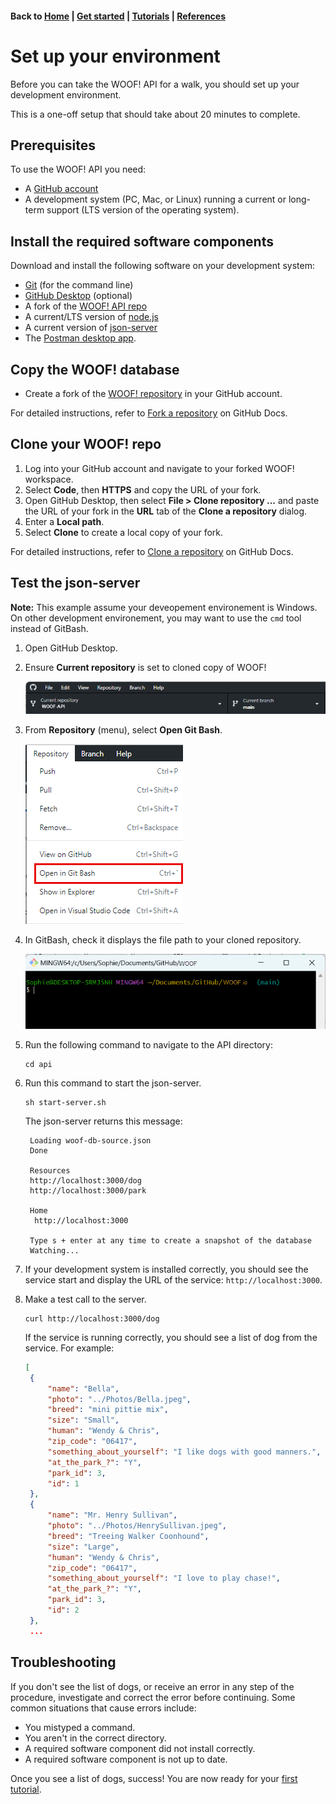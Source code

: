 #### Back to [Home](index.md) | [Get started](index.md#get-started) | [Tutorials](index.md#tutorials) | [References](index.md#reference)


# Set up your environment
Before you can take the WOOF! API for a walk, you should set up your development environment.

This is a one-off setup that should take about 20 minutes to complete.

## Prerequisites
To use the WOOF! API you need:
* A [GitHub account](https://github.com/)
* A development system (PC, Mac, or Linux) running a current or long-term support (LTS version of the operating system).

## Install the required software components
Download and install the following software on your development system:
* [Git](https://docs.github.com/en/get-started/quickstart/set-up-git) (for the command line)
* [GitHub Desktop](https://desktop.github.com) (optional)
* A fork of the [WOOF! API repo](https://github.com/SophieLAPIDOC/WOOF)
* A current/LTS version of [node.js](https://nodejs.org/en)
* A current version of [json-server](https://www.npmjs.com/package/json-server)
* The [Postman desktop app](https://www.postman.com/downloads/). 

## Copy the WOOF! database
* Create a fork of the [WOOF! repository](https://github.com/SophieLAPIDOC/WOOF) in your GitHub account.

For detailed instructions, refer to [Fork a repository](https://docs.github.com/en/pull-requests/collaborating-with-pull-requests/working-with-forks/fork-a-repo) on GitHub Docs.

## Clone your WOOF! repo 
1. Log into your GitHub account and navigate to your forked WOOF! workspace.
2. Select **Code**, then **HTTPS** and copy the URL of your fork.
3. Open GitHub Desktop, then select **File > Clone repository ...** and paste the URL of your fork in the **URL** tab of the **Clone a repository** dialog.
4. Enter a **Local path**.
4. Select **Clone** to create a local copy of your fork.

For detailed instructions, refer to [Clone a repository](https://docs.github.com/en/repositories/creating-and-managing-repositories/cloning-a-repository) on GitHub Docs.

## Test the json-server
**Note:** This example assume your deveopement environement is Windows. On other development environement, you may want to use the `cmd` tool instead of GitBash. 

1. Open GitHub Desktop.
2. Ensure **Current repository** is set to cloned copy of WOOF!

    ![GitHubDeskTop](./assets/site-images/github-desk-branch.png)
3. From **Repository** (menu), select **Open Git Bash**.

    ![OpenGItBash](./assets/site-images/open-gitbash.png)
3. In GitBash, check  it displays the file path to your cloned repository.
    
    ![GitBashPath](./assets/site-images/gitbash-path.png)
4. Run the following command to navigate to the API directory:

    ```
    cd api
    ```
2. Run this command to start the json-server.
    ```
    sh start-server.sh
    ```
    The json-server returns this message:
  
   ```
    Loading woof-db-source.json
    Done

    Resources
    http://localhost:3000/dog
    http://localhost:3000/park

    Home
     http://localhost:3000

    Type s + enter at any time to create a snapshot of the database
    Watching...
    ```
3. If your development system is installed correctly, you should see the service start and display the URL of the service: `http://localhost:3000`.

4. Make a test call to the server.
   ```
   curl http://localhost:3000/dog
   ```
   If the service is running correctly, you should see a list of dog from the service. For example:
   ```json
   [
    {
        "name": "Bella",
        "photo": "../Photos/Bella.jpeg",
        "breed": "mini pittie mix",
        "size": "Small",
        "human": "Wendy & Chris",
        "zip_code": "06417",
        "something_about_yourself": "I like dogs with good manners.",
        "at_the_park_?": "Y",
        "park_id": 3,
        "id": 1
    },
    {
        "name": "Mr. Henry Sullivan",
        "photo": "../Photos/HenrySullivan.jpeg",
        "breed": "Treeing Walker Coonhound",
        "size": "Large",
        "human": "Wendy & Chris",
        "zip_code": "06417",
        "something_about_yourself": "I love to play chase!",
        "at_the_park_?": "Y",
        "park_id": 3,
        "id": 2
    },
    ...
   ```
## Troubleshooting
If you don't see the list of dogs, or receive an error in any step of the procedure, investigate and correct the error before continuing. Some common situations that cause errors include:

* You mistyped a command.
* You aren't in the correct directory.
* A required software component did not install correctly.
* A required software component is not up to date.

Once you see a list of dogs, success! You are now ready for your [first tutorial](quick-start.md).
